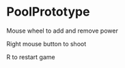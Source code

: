 # PoolPrototype


Mouse wheel to add and remove power

Right mouse button to shoot

R to restart game
